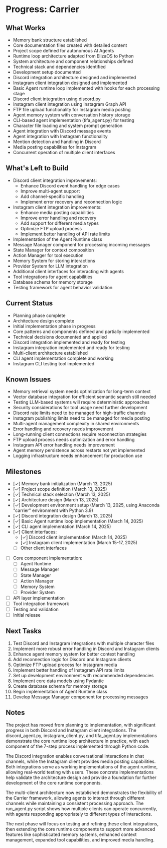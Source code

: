 # Progress: Carrier

## What Works
* Memory bank structure established
* Core documentation files created with detailed content
* Project scope defined for autonomous AI Agents
* Runtime loop architecture adapted from ElizaOS to Python
* System architecture and component relationships defined
* Technical stack and dependencies identified
* Development setup documented
* Discord integration architecture designed and implemented
* Instagram client integration designed and implemented
* Basic Agent runtime loop implemented with hooks for each processing stage
* Discord client integration using discord.py
* Instagram client integration using Instagram Graph API
* FTP file upload functionality for Instagram media posting
* Agent memory system with conversation history storage
* CLI-based agent implementation (tifa_agent.py) for testing
* Character file loading and system prompt generation
* Agent integration with Discord message events
* Agent integration with Instagram functionality
* Mention detection and handling in Discord
* Media posting capabilities for Instagram
* Concurrent operation of multiple client interfaces

## What's Left to Build
* Discord client integration improvements:
  * Enhance Discord event handling for edge cases
  * Improve multi-agent support
  * Add channel-specific handling
  * Implement error recovery and reconnection logic
* Instagram client integration improvements:
  * Enhance media posting capabilities
  * Improve error handling and recovery
  * Add support for different media types
  * Optimize FTP upload process
  * Implement better handling of API rate limits
* Implementation of the Agent Runtime class
* Message Manager component for processing incoming messages
* State Manager for context composition
* Action Manager for tool execution
* Memory System for storing interactions
* Provider System for LLM integration
* Additional client interfaces for interacting with agents
* Tool integrations for agent capabilities
* Database schema for memory storage
* Testing framework for agent behavior validation

## Current Status
* Planning phase complete
* Architecture design complete
* Initial implementation phase in progress
* Core patterns and components defined and partially implemented
* Technical decisions documented and applied
* Discord integration implemented and ready for testing
* Instagram integration implemented and ready for testing
* Multi-client architecture established
* CLI agent implementation complete and working
* Instagram CLI testing tool implemented

## Known Issues
* Memory retrieval system needs optimization for long-term context
* Vector database integration for efficient semantic search still needed
* Testing LLM-based systems will require deterministic approaches
* Security considerations for tool usage need further development
* Discord rate limits need to be managed for high-traffic channels
* Instagram publishing limits need to be managed for media posting
* Multi-agent management complexity in shared environments
* Error handling and recovery needs improvement
* Long-running client connections require reconnection strategies
* FTP upload process needs optimization and error handling
* Instagram API error handling needs improvement
* Agent memory persistence across restarts not yet implemented
* Logging infrastructure needs enhancement for production use

## Milestones
* [✓] Memory bank initialization (March 13, 2025)
* [✓] Project scope definition (March 13, 2025)
* [✓] Technical stack selection (March 13, 2025)
* [✓] Architecture design (March 13, 2025)
* [✓] Development environment setup (March 13, 2025, using Anaconda "carrier" environment with Python 3.9)
* [✓] Discord integration design (March 13, 2025)
* [✓] Basic Agent runtime loop implementation (March 14, 2025)
* [✓] CLI agent implementation (March 14, 2025)
* [✓] Client interfaces:
  * [✓] Discord client implementation (March 14, 2025)
  * [✓] Instagram client implementation (March 15-17, 2025)
  * [ ] Other client interfaces
* [ ] Core component implementation:
  * [ ] Agent Runtime
  * [ ] Message Manager
  * [ ] State Manager
  * [ ] Action Manager
  * [ ] Memory System
  * [ ] Provider System
* [ ] API layer implementation
* [ ] Tool integration framework
* [ ] Testing and validation
* [ ] Initial release

## Next Tasks
1. Test Discord and Instagram integrations with multiple character files
2. Implement more robust error handling in Discord and Instagram clients
3. Enhance agent memory system for better context handling
4. Add reconnection logic for Discord and Instagram clients
5. Optimize FTP upload process for Instagram media
6. Implement better handling of Instagram API rate limits
7. Set up development environment with recommended dependencies
8. Implement core data models using Pydantic
9. Create database schema for memory storage
10. Begin implementation of Agent Runtime class
11. Develop Message Manager component for processing messages

## Notes
The project has moved from planning to implementation, with significant progress in both Discord and Instagram client integrations. The discord_agent.py, instagram_client.py, and tifa_agent.py implementations demonstrate the core runtime loop architecture in practice, with each component of the 7-step process implemented through Python code.

The Discord integration enables conversational interactions in chat channels, while the Instagram client provides media posting capabilities. Both integrations serve as working implementations of the agent runtime, allowing real-world testing with users. These concrete implementations help validate the architecture design and provide a foundation for further development of the core runtime components.

The multi-client architecture now established demonstrates the flexibility of the Carrier framework, allowing agents to interact through different channels while maintaining a consistent processing approach. The run_agent.py script shows how multiple clients can operate concurrently, with agents responding appropriately to different types of interactions.

The next phase will focus on testing and refining these client integrations, then extending the core runtime components to support more advanced features like sophisticated memory systems, enhanced context management, expanded tool capabilities, and improved media handling.
